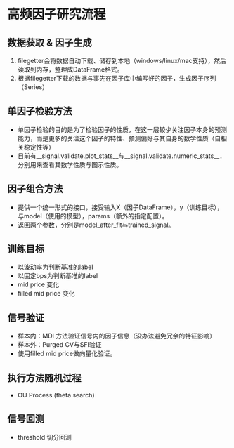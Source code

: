 # 高频因子研究流程



## 数据获取 & 因子生成

1. filegetter会将数据自动下载、储存到本地（windows/linux/mac支持），然后读取到内存，整理成DataFrame格式。
2. 根据filegetter下载的数据与事先在因子库中编写好的因子，生成因子序列（Series）



## 单因子检验方法

- 单因子检验的目的是为了检验因子的性质，在这一层较少关注因子本身的预测能力，而是更多的关注这个因子的特性、预测偏好与其自身的数学性质（自相关稳定性等）
- 目前有__signal.validate.plot_stats__与__signal.validate.numeric_stats__，分别用来查看其数学性质与图示性质。



## 因子组合方法

- 提供一个统一形式的接口，接受输入X（因子DataFrame），y（训练目标），与model（使用的模型），params（额外的指定配置）。
- 返回两个参数，分别是model_after_fit与trained_signal。



## 训练目标

- 以波动率为判断基准的label
- 以固定bps为判断基准的label
- mid price 变化
- filled mid price 变化

## 信号验证

- 样本内：MDI 方法验证信号内的因子信息（没办法避免冗余的特征影响）
- 样本外：Purged CV与SFI验证
- 使用filled mid price做向量化验证。

## 执行方法随机过程

- OU Process (theta search)

## 信号回测

- threshold 切分回测